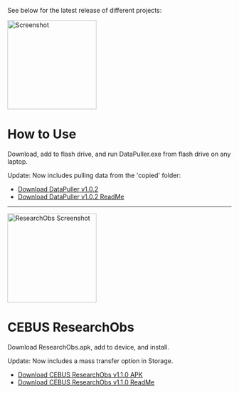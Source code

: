 See below for the latest release of different projects: 

<img src="https://drive.google.com/uc?export=view&id=1TLCNleCSQUtPJNkRXStc0kM8tWdHLrRl" alt="Screenshot" width="200"/>

<h1>How to Use</h1>

<p>Download, add to flash drive, and run DataPuller.exe from flash drive on any laptop.</p>
<p>Update: Now includes pulling data from the 'copied' folder:</p>

- [Download DataPuller v1.0.2](https://github.com/jsaldana92/LRCdatapuller/releases/download/v1.0.2/DataPuller.v1.0.2.exe)
- [Download DataPuller v1.0.2 ReadMe](https://github.com/jsaldana92/LRCdatapuller/releases/download/v1.0.2/DataPuller.v1.0.2.ReadMe.txt)

---

<img src="https://drive.google.com/uc?export=view&id=1eyhuL16xWBEWmToLItlzTl7ThcSwAZ1n" alt="ResearchObs Screenshot" width="200"/>

<h1>CEBUS ResearchObs</h1>

<p>Download ResearchObs.apk, add to device, and install.</p>
<p>Update: Now includes a mass transfer option in Storage.</p>

- [Download CEBUS ResearchObs v1.1.0 APK](https://github.com/jsaldana92/CEBUS-ResearchObs/releases/download/v.1.1.0/CEBUS-ResearchObs.v1.1.0.apk)
- [Download CEBUS ResearchObs v1.1.0 ReadMe](https://github.com/jsaldana92/CEBUS-ResearchObs/releases/download/v.1.1.0/CEBUS-ResearchObs.v1.1.0.ReadMe.txt)
